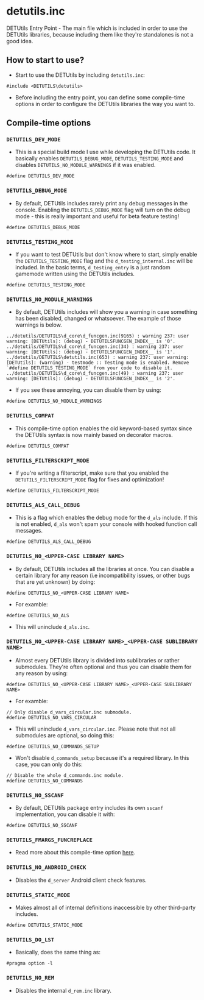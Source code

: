 # detutils.inc

DETUtils Entry Point - The main file which is included in order to use the DETUtils libraries, because including them like they're standalones is not a good idea.

## How to start to use?

- Start to use the DETUtils by including `detutils.inc`:

```pawn
#include <DETUTILS\detutils>
```

- Before including the entry point, you can define some compile-time options in order to configure the DETUtils libraries the way you want to.

## Compile-time options
### `DETUTILS_DEV_MODE`
- This is a special build mode I use while developing the DETUtils code. It basically enables `DETUTILS_DEBUG_MODE`, `DETUTILS_TESTING_MODE` and disables `DETUTILS_NO_MODULE_WARNINGS` if it was enabled.

```pawn
#define DETUTILS_DEV_MODE
```

### `DETUTILS_DEBUG_MODE`

- By default, DETUtils includes rarely print any debug messages in the console. Enabling the `DETUTILS_DEBUG_MODE` flag will turn on the debug mode - this is really important and useful for beta feature testing!

```pawn
#define DETUTILS_DEBUG_MODE
```

### `DETUTILS_TESTING_MODE`

- If you want to test DETUtils but don't know where to start, simply enable the `DETUTILS_TESTING_MODE` flag and the `d_testing_internal.inc` will be included. In the basic terms, `d_testing_entry` is a just random gamemode written using the DETUtils includes.

```pawn
#define DETUTILS_TESTING_MODE
```

### `DETUTILS_NO_MODULE_WARNINGS`

- By default, DETUtils includes will show you a warning in case something has been disabled, changed or whatsoever. The example of those warnings is below.

```
../detutils/DETUTILS\d_core\d_funcgen.inc(9165) : warning 237: user warning: [DETUtils]: (debug) - DETUTILSFUNCGEN_INDEX__ is '0'.
../detutils/DETUTILS\d_core\d_funcgen.inc(34) : warning 237: user warning: [DETUtils]: (debug) - DETUTILSFUNCGEN_INDEX__ is '1'.
../detutils/DETUTILS\detutils.inc(653) : warning 237: user warning: [DETUtils]: (warning) - testmode :: Testing mode is enabled. Remove `#define DETUTILS_TESTING_MODE` from your code to disable it.
../detutils/DETUTILS\d_core\d_funcgen.inc(49) : warning 237: user warning: [DETUtils]: (debug) - DETUTILSFUNCGEN_INDEX__ is '2'.
```

- If you see these annoying, you can disable them by using:

```pawn
#define DETUTILS_NO_MODULE_WARNINGS
```

### `DETUTILS_COMPAT`

- This compile-time option enables the old keyword-based syntax since the DETUtils syntax is now mainly based on decorator macros.

```pawn
#define DETUTILS_COMPAT
```

### `DETUTILS_FILTERSCRIPT_MODE`

- If you're writing a filterscript, make sure that you enabled the `DETUTILS_FILTERSCRIPT_MODE` flag for fixes and optimization!

```pawn
#define DETUTILS_FILTERSCRIPT_MODE
```

### `DETUTILS_ALS_CALL_DEBUG`

- This is a flag which enables the debug mode for the `d_als` include. If this is not enabled, `d_als` won't spam your console with hooked function call messages. 

```pawn
#define DETUTILS_ALS_CALL_DEBUG
```

### `DETUTILS_NO_<UPPER-CASE LIBRARY NAME>`

- By default, DETUtils includes all the libraries at once. You can disable a certain library for any reason (i.e incompatibility issues, or other bugs that are yet unknown) by doing:

```pawn
#define DETUTILS_NO_<UPPER-CASE LIBRARY NAME>
```

- For examble:

```pawn
#define DETUTILS_NO_ALS
```

- This will uninclude `d_als.inc`.

### `DETUTILS_NO_<UPPER-CASE LIBRARY NAME>_<UPPER-CASE SUBLIBRARY NAME>`

- Almost every DETUtils library is divided into sublibraries or rather submodules. They're often optional and thus you can disable them for any reason by using:

```pawn
#define DETUTILS_NO_<UPPER-CASE LIBRARY NAME>_<UPPER-CASE SUBLIBRARY NAME>
```

- For examble:

```pawn
// Only disable d_vars_circular.inc submodule.
#define DETUTILS_NO_VARS_CIRCULAR
```

- This will uninclude `d_vars_circular.inc`. Please note that not all submodules are optional, so doing this:

```pawn
#define DETUTILS_NO_COMMANDS_SETUP
```
- Won't disable `d_commands_setup` because it's a required library. In this case, you can only do this:

```pawn
// Disable the whole d_commands.inc module.
#define DETUTILS_NO_COMMANDS
```

### `DETUTILS_NO_SSCANF`

- By default, DETUtils package entry includes its own `sscanf` implementation, you can disable it with:

```pawn
#define DETUTILS_NO_SSCANF
```

### `DETUTILS_FMARGS_FUNCREPLACE`
- Read more about this compile-time option [here](d_fmargs.md).

### `DETUTILS_NO_ANDROID_CHECK`
- Disables the `d_server` Android client check features.

### `DETUTILS_STATIC_MODE`
- Makes almost all of internal definitions inaccessible by other third-party includes.

```pawn
#define DETUTILS_STATIC_MODE
```

### `DETUTILS_DO_LST`
- Basically, does the same thing as:

```pawn
#pragma option -l
```

### `DETUTILS_NO_REM`

- Disables the internal `d_rem.inc` library.